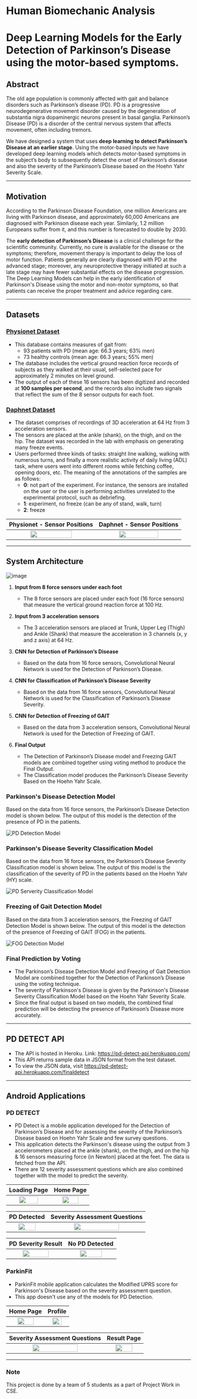 # Human Biomechanic Analysis
# Deep Learning Models for the Early Detection of Parkinson’s Disease using the motor-based symptoms.

## Abstract
The old age population is commonly affected with gait and balance disorders such as Parkinson’s disease (PD). PD is a progressive neurodegenerative movement disorder caused by the degeneration of substantia nigra dopaminergic neurons present in basal ganglia. Parkinson’s Disease (PD) is a disorder of the central nervous system that affects movement, often including tremors. 

We have designed a system that uses **deep learning to detect Parkinson’s Disease at an earlier stage**. Using the motor-based inputs we have developed deep learning models which detects motor-based symptoms in the subject’s body to subsequently detect the onset of Parkinson’s disease and also the severity of the Parkinson’s Disease based on the Hoehn Yahr Severity Scale.

---

## Motivation
According to the Parkinson Disease Foundation, one million Americans are living with Parkinson disease, and approximately 60,000 Americans are diagnosed with Parkinson disease each year. Similarly, 1.2 million Europeans suffer from it, and this number is forecasted to double by 2030.

The **early detection of Parkinson’s Disease** is a clinical challenge for the scientific community. Currently, no cure is available for the disease or the symptoms; therefore, movement therapy is important to delay the loss of motor function. Patients generally are clearly diagnosed with PD at the advanced stage; moreover, any neuroprotective therapy initiated at such a late stage may have fewer substantial effects on the disease progression. The Deep Learning Models can help in the early identification of Parkinson's Disease using the motor and non-motor symptoms, so that patients can receive the proper treatment and advice regarding care.

---

## Datasets
### [**Physionet Dataset**](https://physionet.org/content/gaitpdb/1.0.0/)
  - This database contains measures of gait from: 
    -	93 patients with PD (mean age: 66.3 years; 63% men)
    -	73 healthy controls (mean age: 66.3 years; 55% men)
  -	The database includes the vertical ground reaction force records of subjects as they walked at their usual, self-selected pace for approximately 2 minutes on level ground.
  -	The output of each of these 16 sensors has been digitized and recorded at **100 samples per second**, and the records also include two signals that reflect the sum of the 8 sensor outputs for each foot. 

### [**Daphnet Dataset**](https://archive.ics.uci.edu/ml/datasets/Daphnet+Freezing+of+Gait)
  - The dataset comprises of recordings of 3D acceleration at 64 Hz from 3 acceleration sensors. 
  - The sensors are placed at the ankle (shank), on the thigh, and on the hip. The dataset was recorded in the lab with emphasis on generating many freeze events. 
  - Users performed three kinds of tasks: straight line walking, walking with numerous turns, and finally a more realistic activity of daily living (ADL) task, where users went into different rooms while fetching coffee, opening doors, etc. The meaning of the annotations of the samples are as follows:
    -	**0**: not part of the experiment. For instance, the sensors are installed on the user or the user is performing activities unrelated to the experimental protocol, such as debriefing.
    - **1**: experiment, no freeze (can be any of stand, walk, turn)
    - **2**: freeze

Physionet - Sensor Positions         |  Daphnet - Sensor Positions
:-------------------------:|:-------------------------:
<img src="https://user-images.githubusercontent.com/53406309/154796873-dace410a-3350-4177-9134-97871521e2de.png" width="70%"> | <img src="https://user-images.githubusercontent.com/53406309/154796892-aa350d45-9b3a-47ef-bb8b-5e7245087b17.png" width="70%">

---

## System Architecture
![image](https://user-images.githubusercontent.com/53406309/154796525-48cda3ab-e596-475f-8bd5-569ec2f44841.png)

1. **Input from 8 force sensors under each foot**
    - The 8 force sensors are placed under each foot (16 force sensors) that measure the vertical ground reaction force at 100 Hz.

1.	**Input from 3 acceleration sensors**
    - The 3 acceleration sensors are placed at Trunk, Upper Leg (Thigh) and Ankle (Shank) that measure the acceleration in 3 channels (x, y and z axis) at 64 Hz.

1.	**CNN for Detection of Parkinson’s Disease**
    - Based on the data from 16 force sensors, Convolutional Neural Network is used for the Detection of Parkinson’s Disease.

1.	**CNN for Classification of Parkinson’s Disease Severity**
    - Based on the data from 16 force sensors, Convolutional Neural Network is used for the Classification of Parkinson’s Disease Severity.

1.	**CNN for Detection of Freezing of GAIT**
    - Based on the data from 3 acceleration sensors, Convolutional Neural Network is used for the Detection of Freezing of GAIT.

1.	**Final Output**
    - The Detection of Parkinson’s Disease model and Freezing GAIT models are combined together using voting method to produce the Final Output. 
    - The Classification model produces the Parkinson’s Disease Severity Based on the Hoehn Yahr Scale.


### Parkinson's Disease Detection Model
Based on the data from 16 force sensors, the Parkinson’s Disease Detection model is shown below. The output of this model is the detection of the presence of PD in the patients.

![PD Detection Model](https://user-images.githubusercontent.com/53406309/154798470-27f92033-a713-44c5-b55b-c51190ea5c19.png)

### Parkinson's Disease Severity Classification Model
Based on the data from 16 force sensors, the Parkinson’s Disease Severity Classification model is shown below. The output of this model is the classification of the severity of PD in the patients based on the Hoehn Yahr (HY) scale.

![PD Serverity Classification Model](https://user-images.githubusercontent.com/53406309/154798491-00ad630a-2a75-440b-a8b2-f51d9910b109.png)

### Freezing of Gait Detection Model
Based on the data from 3 acceleration sensors, the Freezing of GAIT Detection Model is shown below. The output of this model is the detection of the presence of Freezing of GAIT (FOG) in the patients.

![FOG Detection Model](https://user-images.githubusercontent.com/53406309/154798532-0e28ba5f-2b79-44cb-aa6a-70933e07b650.png)

### Final Prediction by Voting
- The Parkinson’s Disease Detection Model and Freezing of Gait Detection Model are combined together for the Detection of Parkinson’s Disease using the voting technique. 
- The severity of Parkinson's Disease is given by the Parkinson's Disease Severity Classification Model based on the Hoehn Yahr Severity Scale.
- Since the final output is based on two models, the combined final prediction will be detecting the presence of Parkinson’s Disease more accurately.

---

## PD DETECT API
- The API is hosted in Heroku. Link: https://pd-detect-api.herokuapp.com/
- This API returns sample data in JSON format from the test dataset.
- To view the JSON data, visit https://pd-detect-api.herokuapp.com/finaldetect

---

## Android Applications
###  PD DETECT
- PD Detect is a mobile application developed for the Detection of Parkinson’s Disease and for assessing the severity of the Parkinson’s Disease based on Hoehn Yahr Scale and few survey questions. 
- This application detects the Parkinson's disease using the output from 3 accelerometers placed at the ankle (shank), on the thigh, and on the hip & 16 sensors measuring force (in Newton) placed at the feet. The data is fetched from the API.
- There are 12 severity assessment questions which are also combined together with the model to predict the severity.

Loading Page        |  Home Page
:-------------------------:|:-------------------------:
<img src="https://user-images.githubusercontent.com/53406309/154800026-55210992-51a9-4ef1-afaa-6eeb3b864a3c.png" width="70%"> | <img src="https://user-images.githubusercontent.com/53406309/154800029-679c3980-3351-4461-bc60-f63a5edd68d5.png" width="70%">

PD Detected        |  Severity Assessment Questions
:-------------------------:|:-------------------------:
<img src="https://user-images.githubusercontent.com/53406309/154800051-16a49ffc-2251-4f1f-ac7f-297d4a3202a8.png" width="70%"> | <img src="https://user-images.githubusercontent.com/53406309/154800053-5002694a-c7fc-4139-ba25-dae1e8514022.png" width="70%">

PD Severity Result       |  No PD Detected
:-------------------------:|:-------------------------:
<img src="https://user-images.githubusercontent.com/53406309/154800108-2a168551-86b8-4b76-b17a-d337b99bdb08.png" width="70%"> | <img src="https://user-images.githubusercontent.com/53406309/154800107-c0dc30d3-fe28-4559-ba32-aeca0fa87b5e.png" width="70%">

### ParkinFit
- ParkinFit mobile application calculates the Modified UPRS score for Parkinson's Disease based on the severity assessment question.
- This app doesn't use any of the models for PD Detection.

Home Page       |  Profile
:-------------------------:|:-------------------------:
<img src="https://user-images.githubusercontent.com/53406309/154800934-18af7bd8-d3bd-4359-9a07-deff2b574f87.png" width="70%"> | <img src="https://user-images.githubusercontent.com/53406309/154800936-e8fe2dac-1565-411c-85cc-4db8890b9ddb.png" width="70%">


Severity Assessment Questions   | Result Page
:-------------------------:|:-------------------------:
<img src="https://user-images.githubusercontent.com/53406309/154801002-46b3b46b-b071-4e24-b130-894713b7821f.png" width="70%"> | <img src="https://user-images.githubusercontent.com/53406309/154800999-d71cdba1-8d7c-4513-ba4b-b2d478913637.png" width="70%">

---

### Note
This project is done by a team of 5 students as a part of Project Work in CSE.
